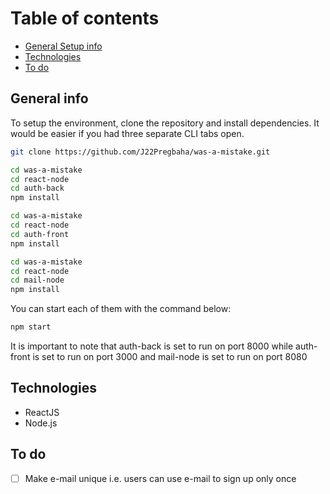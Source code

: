 # Table of contents

* [General Setup info](#general-setup-info)
* [Technologies](#technologies)
* [To do](#to-do)

## General info

To setup the environment, clone the repository and install dependencies.
It would be easier if you had three separate CLI tabs open.

```bash
git clone https://github.com/J22Pregbaha/was-a-mistake.git
```

```bash
cd was-a-mistake
cd react-node
cd auth-back
npm install
```

```bash
cd was-a-mistake
cd react-node
cd auth-front
npm install
```

```bash
cd was-a-mistake
cd react-node
cd mail-node
npm install
```

You can start each of them with the command below:

```bash
npm start
```

It is important to note that auth-back is set to run on port 8000 while auth-front is set to run on port 3000 and mail-node is set to run on port 8080

## Technologies

* ReactJS
* Node.js

## To do

* [ ] Make e-mail unique i.e. users can use e-mail to sign up only once
